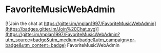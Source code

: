 # FavoriteMusicWebAdmin

[![Join the chat at https://gitter.im/mplan1997/FavoriteMusicWebAdmin](https://badges.gitter.im/Join%20Chat.svg)](https://gitter.im/mplan1997/FavoriteMusicWebAdmin?utm_source=badge&utm_medium=badge&utm_campaign=pr-badge&utm_content=badge)
FavoriteMusicWebAdmin
